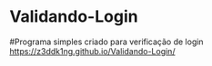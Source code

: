 # Validando-Login

#Programa simples criado para verificação de login
https://z3ddk1ng.github.io/Validando-Login/
